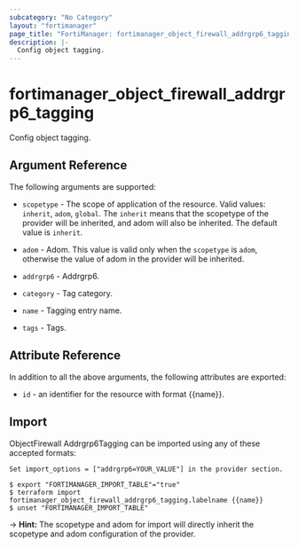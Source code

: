 ```yaml
---
subcategory: "No Category"
layout: "fortimanager"
page_title: "FortiManager: fortimanager_object_firewall_addrgrp6_tagging"
description: |-
  Config object tagging.
---
```


# fortimanager_object_firewall_addrgrp6_tagging
Config object tagging.

## Argument Reference


The following arguments are supported:

* `scopetype` - The scope of application of the resource. Valid values: `inherit`, `adom`, `global`. The `inherit` means that the scopetype of the provider will be inherited, and adom will also be inherited. The default value is `inherit`.
* `adom` - Adom. This value is valid only when the `scopetype` is `adom`, otherwise the value of adom in the provider will be inherited.
* `addrgrp6` - Addrgrp6.

* `category` - Tag category.
* `name` - Tagging entry name.
* `tags` - Tags.


## Attribute Reference

In addition to all the above arguments, the following attributes are exported:
* `id` - an identifier for the resource with format {{name}}.

## Import

ObjectFirewall Addrgrp6Tagging can be imported using any of these accepted formats:
```
Set import_options = ["addrgrp6=YOUR_VALUE"] in the provider section.

$ export "FORTIMANAGER_IMPORT_TABLE"="true"
$ terraform import fortimanager_object_firewall_addrgrp6_tagging.labelname {{name}}
$ unset "FORTIMANAGER_IMPORT_TABLE"
```
-> **Hint:** The scopetype and adom for import will directly inherit the scopetype and adom configuration of the provider.
